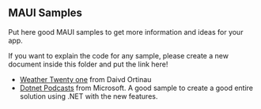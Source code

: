 ## MAUI Samples


Put here good MAUI samples to get more information and ideas for your app.

If you want to explain the code for any sample, please create a new document inside this folder and put the link here!

- [Weather Twenty one](https://github.com/davidortinau/WeatherTwentyOne) from Daivd Ortinau
- [Dotnet Podcasts](https://github.com/microsoft/dotnet-podcasts) from Microsoft. A good sample to create a good entire solution using .NET with the new features.
